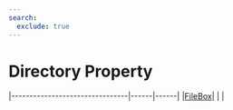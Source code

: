 ```yaml
---
search:
  exclude: true
---
```


<h1 class="heading"><span class="name">Directory Property</span></h1>

|--------------------------------|------|------|
|[FileBox](../objects/filebox.md)|&nbsp;|&nbsp;|
